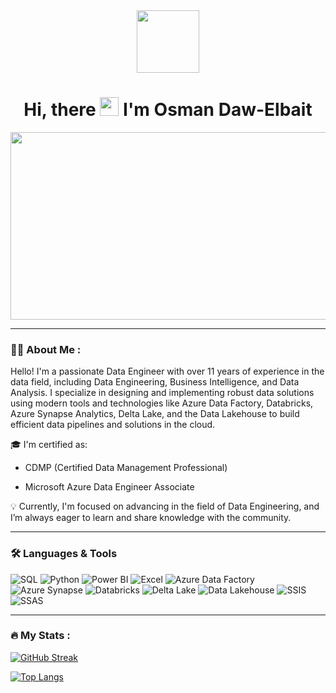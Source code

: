 <div id="header" align="center">
  <img src="https://media.giphy.com/media/M9gbBd9nbDrOTu1Mqx/giphy.gif" width="100"/>
</div>
<div align="center">

  <h1>
  Hi, there
  <img src="https://media.giphy.com/media/hvRJCLFzcasrR4ia7z/giphy.gif" width="30px"/> 
    I'm Osman Daw-Elbait
</h1>
  </div>

<div align="center">
  <img src="https://media.giphy.com/media/dWesBcTLavkZuG35MI/giphy.gif" width="600" height="300"/>
</div>

---

### :man_technologist: About Me :
Hello! I'm a passionate Data Engineer with over 11 years of experience in the data field, including Data Engineering, Business Intelligence, and Data Analysis. 
I specialize in designing and implementing robust data solutions using modern tools and technologies like Azure Data Factory, Databricks, Azure Synapse Analytics, Delta Lake, and the Data Lakehouse to build efficient data pipelines and solutions in the cloud.

🎓 I'm certified as:

- CDMP (Certified Data Management Professional)

- Microsoft Azure Data Engineer Associate

💡 Currently, I'm focused on advancing in the field of Data Engineering, and I’m always eager to learn and share knowledge with the community.

---

### 🛠️ Languages & Tools

<p align="left">
  <!-- Languages -->
  <img src="https://img.shields.io/badge/SQL-025E8C?style=for-the-badge&logo=Microsoft%20SQL%20Server&logoColor=white" alt="SQL" />
  <img src="https://img.shields.io/badge/Python-3776AB?style=for-the-badge&logo=python&logoColor=white" alt="Python" />

  <!-- BI Tools -->
  <img src="https://img.shields.io/badge/Power%20BI-F2C811?style=for-the-badge&logo=Power%20BI&logoColor=black" alt="Power BI" />
  <img src="https://img.shields.io/badge/Excel-217346?style=for-the-badge&logo=Microsoft%20Excel&logoColor=white" alt="Excel" />

  <!-- Azure Tools -->
  <img src="https://img.shields.io/badge/Azure%20Data%20Factory-0078D4?style=for-the-badge&logo=Microsoft%20Azure&logoColor=white" alt="Azure Data Factory" />
  <img src="https://img.shields.io/badge/Azure%20Synapse%20Analytics-0089D6?style=for-the-badge&logo=Microsoft%20Azure&logoColor=white" alt="Azure Synapse" />
  <img src="https://img.shields.io/badge/Azure%20Databricks-EF3E42?style=for-the-badge&logo=Databricks&logoColor=white" alt="Databricks" />
  <img src="https://img.shields.io/badge/Delta%20Lake-00B4CC?style=for-the-badge&logo=Delta&logoColor=white" alt="Delta Lake" />
  <img src="https://img.shields.io/badge/Data%20Lakehouse-1F65A6?style=for-the-badge&logo=Azure%20DevOps&logoColor=white" alt="Data Lakehouse" />

  <!-- Microsoft Stack -->
  <img src="https://img.shields.io/badge/SSIS-D83B01?style=for-the-badge&logo=Microsoft%20SQL%20Server&logoColor=white" alt="SSIS" />
  <img src="https://img.shields.io/badge/SSAS-CC2927?style=for-the-badge&logo=Microsoft&logoColor=white" alt="SSAS" />
</p>


---

### :fire: My Stats :
[![GitHub Streak](http://github-readme-streak-stats.herokuapp.com?user=Othman5352&theme=dark&background=000000)](https://git.io/streak-stats)

[![Top Langs](https://github-readme-stats.vercel.app/api/top-langs/?username=Othman5352&layout=compact&theme=vision-friendly-dark)](https://github.com/anuraghazra/github-readme-stats)
<div>
<img src="https://komarev.com/ghpvc/?username=Othman5352&style=flat-square&color=blue" alt=""/>
</div>
